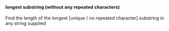 #### longest substring (without any repeated characters)
Find the length of the longest [unique / no repeated character] substring in any string supplied